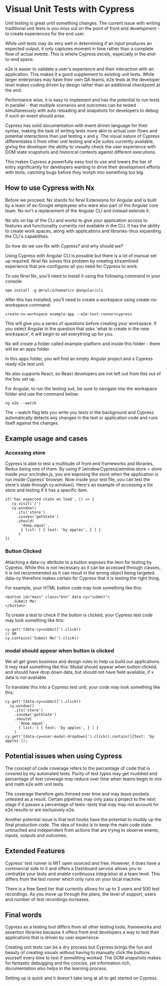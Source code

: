  Visual Unit Tests with Cypress 
===============================

Unit testing is great until something changes. The current issue with
writing traditional unit tests is you miss out on the point of front end
development - to create experiences for the end user.

While unit tests may do very well in determining if an input produces an
expected output, it only captures moment in time rather than a complete
flow of actual events. This is where Cypress excels, especially in the
end-to-end space.

e2e is easier to validate a user's experience and their interaction with
an application. This makes it a good supplement to existing unit tests.
While larger enterprises may have their own QA teams, e2e tests at the
developer level makes coding driven by design rather than an additional
checkpoint at the end.

Performance wise, it is easy to implement and has the potential to run
tests in parallel -  that multiple scenarios and outcomes can be tested
simultaneously with auto reloading and snapshots for developers to debug
if such an event should arise.

Cypress has solid documentation with event driven language for their
syntax, making the task of writing tests more akin to actual user flows
and potential interactions than just testing x and y. The visual nature
of Cypress differentiates it from other unit testing and e2e suites
currently available, giving the developer the ability to visually check
the user experience with DOM state snapshots and historical contexts
against different executions.

This makes Cypress a powerfully easy tool to use and lowers the bar of
entry significantly for developers wanting to drive their development
efforts with tests, catching bugs before they morph into something too
big.

How to use Cypress with Nx
--------------------------

Before we proceed, Nx stands for Nrwl Extensions for Angular and is
built by a team of ex-Google employees who were also part of the Angular
core team. Nx isn't a replacement of the Angular CLI and instead extends
it.

Nx sits on top of the CLI and works to give your application access to
features and functionality currently not available in the CLI. It has
the ability to create work spaces, along with applications and
libraries- thus expanding the CLI's capabilities.

So how do we use Nx with Cypress? and why should we?

Using Cypress with Angular CLI is possible but there is a lot of manual
set up required. Nrwl Nx solves this problem by creating streamlined
experience that pre-configures all you need for Cypress to work.

To use Nrwl Nx, you'll need to install it using the following command in
your console:

    npm install -g @nrwl/schematics @angular/cli

After this has installed, you'll need to create a workspace using
create-nx-workspace command:

    create-nx-workspace example-app --e2e-test-runner=cypress

This will give you a series of questions before creating your workspace.
If you select Angular in the question that asks 'what to create in the
new workspace', it will begin to set everything up for you.

Nx will create a folder called example-platform and inside this folder -
there will be an apps folder.

In this apps folder, you will find an empty Angular project and a
Cypress ready e2e test unit.

Nx also supports React, so React developers are not left out from this
out of the box set up.

For Angular, to run the testing suit, be sure to navigate into the
workspace folder and use the command below:

    ng e2e --watch

The --watch flag lets you write you tests in the background and Cypress
automatically detects any changes in the test or application code and
runs itself against the changes.

 Example usage and cases 
------------------------

###  Accessing store 

Cypress is able to test a multitude of front end frameworks and
libraries, Redux being one of them. By using if
(window.Cypress)window.store = store inside your src/index.js, you are
exposing the store when the application is run inside Cypress' browser.
Now inside your test file, you can test the store's state through
cy.window(). Here's an example of accessing a list store and testing if
it has a specific item.

    it('has expected state on load', () => {
       cy.visit('/')
       cy.window()
         .its('store')
         .invoke('getState')
         .should(
           'deep.equal',
           { list: [ { text: 'by apples', } ] }
          )
    })

###  Button Clicked 

Attaching a data-cy attribute to a button exposes the item for testing
by Cypress. While this is not necessary as it can be accessed through
classes, it is not recommended as it can result in the wrong object
being targeted. data-cy therefore makes certain for Cypress that it is
testing the right thing.

For example, your HTML button code may look something like this:

    <button id="main" class="btn" data-cy="submit">
        Submit Me!
    </button>

To create a test to check if the button is clicked, your Cypress test
code may look something like this:

    cy.get('[data-cy=submit]').click()
    // OR
    cy.contains('Submit Me!').click()

###  modal should appear when button is clicked 

We all get given business and design rules to help us build our
applications. It may read something like this: Modal should appear when
button clicked, and should have drop down data, but should not have
field available, if x data is not available.

To translate this into a Cypress test unit, your code may look something
like this:

    cy.get('[data-cy=submit]').click()
      cy.window()
        .its('store')
        .invoke('getState')
        .should(
          'deep.equal',
          { list: [ { text: 'by apples', } ] }
        )
    cy.get('[data-cy=user-modal-dropdown]').click().contain([{text: 'by apples']);

 Potential issues when using Cypress 
------------------------------------

The concept of code coverage refers to the percentage of code that is
covered by my automated tests. Purity of test types may get muddied and
percentage of test coverage may reduce over time when teams begin to mix
and math e2e with unit tests.

The coverage therefore gets thinned over time and may leave pockets
untested as a result. Certain pipelines may only pass a project to the
next stage if it passes a percentage of tests - tests that may may not
account for e2e results or are exclusively e2e.

Another potential issue is that test hooks have the potential to muddy
up the final production code. The idea of hooks is to keep the main code
state untouched and independent from actions that are trying to observe
events, inputs, outputs and outcomes.

 Extended Features 
------------------

Cypress' test runner is MIT open sourced and free. However, it does have
a commercial side to it and offers a Dashboard service allows you to
centralize your tests and enable continuous integration at a team level.
This differs from the test runner which only runs on your local machine.

There is a free Seed tier that currently allows for up to 3 users and
500 test recordings. As you move up through the plans, the level of
support, users and number of test recordings increases.

 Final words 
------------

Cypress as a testing tool differs from all other testing tools,
frameworks and assertion libraries because it offers front end
developers a way to test their applications that is driven by user
experience.

Creating unit tests can be a dry process but Cypress brings the fun and
beauty of creating visuals without having to manually click the buttons
yourself every time to test if something worked. The DOM snapshots makes
for fantastic debugging and the concise, yet information rich,
documentation also helps in the learning process.

Setting up is quick and it doesn't take long at all to get started on
Cypress.
